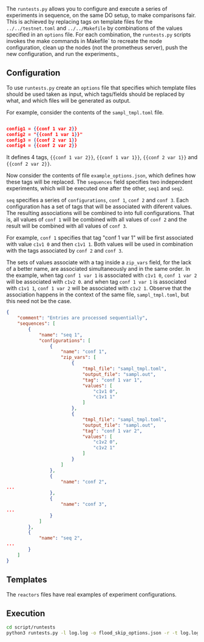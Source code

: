 The `runtests.py` allows you to configure and execute a series of experiments in sequence, on the same DO setup, to make comparisons fair.
This is achieved by replacing tags on template files for the `../../testnet.toml` and `../../Makefile` by combinations of the values specified
in an `options` file.
For each combination, the `runtests.py` scripts invokes the make commands in Makefile` to recreate the node configuration,
clean up the nodes (not the prometheus server), push the new configuration, and run the experiments., 

## Configuration
To use `runtests.py` create an `options` file that specifies which template files should be used taken as input, which tags/fields should be replaced by what, and which files will be generated as output.

For example, consider the contents of the `sampl_tmpl.toml` file.

```json

config1 = {{conf 1 var 2}}
config2 = "{{conf 1 var 1}}"
config3 = {{conf 2 var 1}}
config4 = {{conf 2 var 2}}
```

It defines 4 tags, `{{conf 1 var 2}}`, `{{conf 1 var 1}}`, `{{conf 2 var 1}}` and `{{conf 2 var 2}}`.

Now consider the contents of file `example_options.json`, which defines how these tags will be replaced.
The `sequences` field specifies two independent experiments, which will be executed one after the other,
`seq1` and `seq2`.

`seq` specifies a series of `configurations`, `conf 1`, `conf 2` and `conf 3`.
Each configuration has a set of tags that will be associated with diferent values.
The resulting associations will be combined to into full configurations.
That is, all values of `conf 1` will be combined with all values of `conf 2`
and the result will be combined with all values of `conf 3`.

For example, `conf 1` specifies that tag "conf 1 var 1" will be first associated with value `c1v1 0` and then `c1v1 1`.
Both values will be used in combination with the tags associated by `conf 2` and `conf 3`.

The sets of values associate with a tag inside a `zip_vars` field, for the lack of a better name, are associated simultaneously
and in the same order. In the example, when tag `conf 1 var 1` is associated with `c1v1 0`, `conf 1 var 2` will be associated with `c1v2 0`.
and when tag `conf 1 var 1` is associated with `c1v1 1`, `conf 1 var 2` will be associated with `c1v2 1`.
Observe that the association happens in the context of the same file, `sampl_tmpl.toml`, but this need not be the case.

```json
{
    "comment": "Entries are processed sequentially",
    "sequences": [
        {
            "name": "seq 1",
            "configurations": [
                {
                    "name": "conf 1",
                    "zip_vars": [
                        {
                            "tmpl_file": "sampl_tmpl.toml",
                            "output_file": "sampl.out",
                            "tag": "conf 1 var 1",
                            "values": [
                                "c1v1 0",
                                "c1v1 1"
                            ]
                        },
                        {
                            "tmpl_file": "sampl_tmpl.toml",
                            "output_file": "sampl.out",
                            "tag": "conf 1 var 2",
                            "values": [
                                "c1v2 0",
                                "c1v2 1"
                            ]
                        }
                    ]
                },
                {
                    "name": "conf 2",
...
                },
                {
                    "name": "conf 3",
...
                }
            ]
        },
        {
            "name": "seq 2",
...
        }
    ]
}
```

## Templates

The `reactors` files have real examples of experiment configurations.

## Execution

```bash
cd script/runtests
python3 runtests.py -l log.log -o flood_skip_options.json -r -t log.log
```


